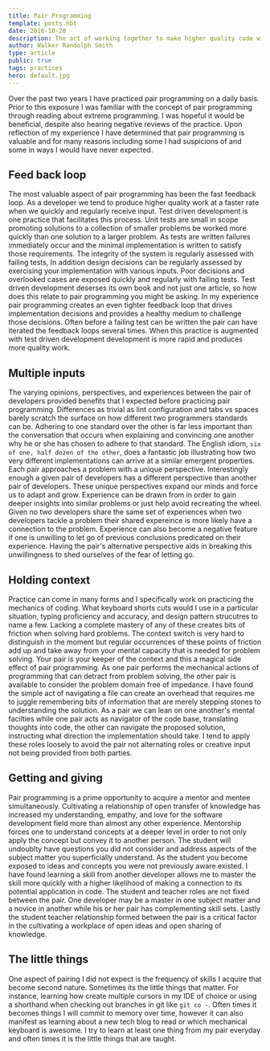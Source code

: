 ```yaml
---
title: Pair Programming
template: posts.hbt
date: 2016-10-28
description: The art of working together to make higher quality code with less effort and time.
author: Walker Randolph Smith
type: article
public: true
tags: practices
hero: default.jpg
---
```


Over the past two years I have practiced pair programming on a daily basis. Prior to this exposure I was familiar with
the concept of pair programming through reading about extreme programming. I was hopeful it would be beneficial, despite
also hearing negative reviews of the practice. Upon reflection of my experience I have determined that pair programming
is valuable and for many reasons including some I had suspicions of and some in ways I would have never expected.

## Feed back loop
The most valuable aspect of pair programming has been the fast feedback loop. As a developer we tend to produce
higher quality work at a faster rate when we quickly and regularly receive input. Test driven development is one practice
that facilitates this process. Unit tests are small in scope promoting solutions to a collection of smaller problems
be worked more quickly than one solution to a larger problem. As tests are written failures immediately occur and
the minimal implementation is written to satisfy those requirements. The integrity of the system is regularly assessed
with failing tests, In addition design decisions can be regularly assessed by exercising your implementation with various inputs.
Poor decisions and overlooked cases are exposed quickly and regularly with failing tests.
Test driven development deserses its own book and not just one article, so
how does this relate to pair programming you might be asking. In my experience pair programming creates an even tighter
feedback loop that drives implementation decisions and provides a healthy medium to challenge those decisions.
Often before a failing test can be written the pair can have iterated the feedback loops several times. When this practice is
augmented with test driven development development is more rapid and produces more quality work.

## Multiple inputs
The varying opinions, perspectives, and experiences between the pair of developers
provided benefits that I expected before practicing pair programming. Differences as trivial as lint configuration
and tabs vs spaces barely scratch the surface on how different two programmers standards can be. Adhering to one standard over the
other is far less important than the conversation that occurs when explaining and convincing one another why he or she has
chosen to adhere to that standard. The English idiom, `six of one, half dozen of the other`, does a fantastic job
illustrating how two very different implementations can arrive at a similar emergent properties. Each pair approaches
a problem with a unique perspective. Interestingly enough a given pair of developers has a different perspective than
another pair of developers. These unique perspectives expand our minds and force us to adapt and grow. Experience can be
drawn from in order to gain deeper insights into similar problems or just help avoid recreating the wheel. Given no two
developers share the same set of experiences when two developers tackle a problem their shared expereince is more likely
have a connection to the problem. Experience can also become a negative feature if one is unwilling to let go of previous
conclusions predicated on their experience. Having the pair's alternative perspective aids in breaking this unwillingness
to shed ourselves of the fear of letting go.

## Holding context
Practice can come in many forms and I specifically work on practicing the mechanics of coding. What keyboard shorts cuts
would I use in a particular situation, typing proficiency and accuracy, and design pattern strucutres to name a few.
Lacking a complete mastery of any of these creates bits of friction when solving hard problems. The context switch is very
hard to distinguish in the moment but regular occurrences of these points of friction add up and take away from your mental
capacity that is needed for problem solving. Your pair is your keeper of the context and this a magical side effect of
pair programming. As one pair performs the mechanical actions of programming that can detract from problem solving, the
other pair is available to consider the problem domain free of impedance. I have found the simple act of
navigating a file can create an overhead that requires me to juggle remembering bits of information that are
merely stepping stones to understanding the solution. As a pair we can lean on one another's mental facilties while
one pair acts as navigator of the code base, translating thoughts into code, the other can navigate the proposed solution,
instructing what direction the implementation should take. I tend to apply these roles loosely to avoid the pair not
alternating roles or creative input not being provided from both parties.

## Getting and giving
Pair programming is a prime opportunity to acquire a mentor and mentee simultaneously. Cultivating a relationship of open
transfer of knowledge has increased my understanding, empathy, and love for the software development field more than
almost any other experience. Mentorship forces one to understand concepts at a deeper level in order to not only apply
the concept but convey it to another person. The student will undoublty have questions you did not consider and
address aspects of the subject matter you superficially understand. As the student you become exposed to ideas and concepts
you were not previously aware existed. I have found learning a skill from another developer allows me to master the skill
more quickly with a higher likelihood of making a connection to its potential application in code. The student and
teacher roles are not fixed between the pair. One developer may be a master in one subject matter and a novice
in another while his or her pair has complementing skill sets. Lastly the student teacher relationship formed between the pair
is a critical factor in the cultivating a workplace of open ideas and open sharing of knowledge.

## The little things
One aspect of pairing I did not expect is the frequency of skills I acquire that become second nature. Sometimes its the
little things that matter. For instance, learning how create multiple cursors in my IDE of choice or using a shorthand when
checking out branches in git like `git co -`. Often times it becomes things I will commit to memory over time, however
it can also manifest as learning about a new tech blog to read or which mechanical keyboard is awesome. I try to
learn at least one thing from my pair everyday and often times it is the little things that are taught.

